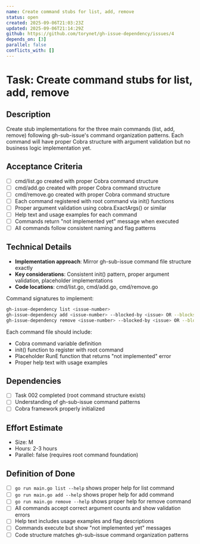 ```yaml
---
name: Create command stubs for list, add, remove
status: open
created: 2025-09-06T21:03:23Z
updated: 2025-09-06T21:14:29Z
github: https://github.com/torynet/gh-issue-dependency/issues/4
depends_on: [3]
parallel: false
conflicts_with: []
---
```


# Task: Create command stubs for list, add, remove

## Description
Create stub implementations for the three main commands (list, add, remove) following gh-sub-issue's command organization patterns. Each command will have proper Cobra structure with argument validation but no business logic implementation yet.

## Acceptance Criteria
- [ ] cmd/list.go created with proper Cobra command structure
- [ ] cmd/add.go created with proper Cobra command structure  
- [ ] cmd/remove.go created with proper Cobra command structure
- [ ] Each command registered with root command via init() functions
- [ ] Proper argument validation using cobra.ExactArgs() or similar
- [ ] Help text and usage examples for each command
- [ ] Commands return "not implemented yet" message when executed
- [ ] All commands follow consistent naming and flag patterns

## Technical Details
- **Implementation approach**: Mirror gh-sub-issue command file structure exactly
- **Key considerations**: Consistent init() pattern, proper argument validation, placeholder implementations
- **Code locations**: cmd/list.go, cmd/add.go, cmd/remove.go

Command signatures to implement:
```bash
gh-issue-dependency list <issue-number>
gh-issue-dependency add <issue-number> --blocked-by <issue> OR --blocks <issue>
gh-issue-dependency remove <issue-number> --blocked-by <issue> OR --blocks <issue>
```

Each command file should include:
- Cobra command variable definition
- init() function to register with root command
- Placeholder RunE function that returns "not implemented" error
- Proper help text with usage examples

## Dependencies
- [ ] Task 002 completed (root command structure exists)
- [ ] Understanding of gh-sub-issue command patterns
- [ ] Cobra framework properly initialized

## Effort Estimate
- Size: M
- Hours: 2-3 hours
- Parallel: false (requires root command foundation)

## Definition of Done
- [ ] `go run main.go list --help` shows proper help for list command
- [ ] `go run main.go add --help` shows proper help for add command
- [ ] `go run main.go remove --help` shows proper help for remove command
- [ ] All commands accept correct argument counts and show validation errors
- [ ] Help text includes usage examples and flag descriptions
- [ ] Commands execute but show "not implemented yet" messages
- [ ] Code structure matches gh-sub-issue command organization patterns
